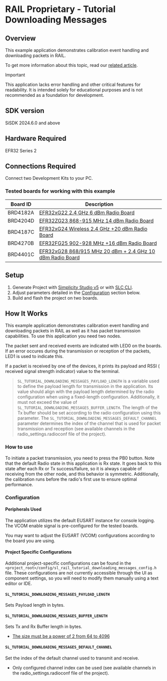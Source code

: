 # RAIL Proprietary - Tutorial Downloading Messages #

## Overview ##

This example application demonstrates calibration event handling and downloading
packets in RAIL.

To get more information about this topic, read our [related
article](https://docs.silabs.com/rail/latest/rail-training-trx/).

> [!IMPORTANT]  
> This application lacks error handling and other critical features for
> readability. It is intended solely for educational purposes and is not
> recommended as a foundation for development.

## SDK version ##

SiSDK 2024.6.0 and above

## Hardware Required ##

EFR32 Series 2

## Connections Required ##

Connect two Development Kits to your PC.

### Tested boards for working with this example ###

| Board ID | Description  |
| ---------------------- | ------ |
| BRD4182A | [EFR32xG22 2.4 GHz 6 dBm Radio Board](https://www.silabs.com/development-tools/wireless/slwrb4182a-efr32xg22-wireless-gecko-radio-board?tab=overview) |
| BRD4204D | [EFR32ZG23 868-915 MHz 14 dBm Radio Board](https://www.silabs.com/development-tools/wireless/xg23-rb4204d-efr32xg23-868-915-mhz-14-dbm-radio-board?tab=overview)|
| BRD4187C | [EFR32xG24 Wireless 2.4 GHz +20 dBm Radio Board](https://www.silabs.com/development-tools/wireless/xg24-rb4187c-efr32xg24-wireless-gecko-radio-board?tab=overview)|
| BRD4270B | [EFR32FG25 902-928 MHz +16 dBm Radio Board](https://www.silabs.com/development-tools/wireless/proprietary/fg25-rb4270b-efr32fg25-radio-board?tab=overview) |
| BRD4401C | [EFR32xG28 868/915 MHz 20 dBm + 2.4 GHz 10 dBm Radio Board](https://www.silabs.com/development-tools/wireless/xg28-rb4401c-efr32xg28-2-4-ghz-ble-and-20-dbm-radio-board?tab=overview) |

## Setup ##

1. Generate Project with [Simplicity Studio
   v5](https://docs.silabs.com/simplicity-studio-5-users-guide/latest/ss-5-users-guide-about-the-launcher/welcome-and-device-tabs#example-projects-demos-tab)
   or with [SLC
   CLI](https://docs.silabs.com/simplicity-studio-5-users-guide/latest/ss-5-users-guide-tools-slc-cli/).
2. Adjust parameters detailed in the [Configuration](#configuration) section
   below.
3. Build and flash the project on two boards.

## How It Works ##

This example application demonstrates calibration event handling and downloading
packets in RAIL as well as it has packet transmission capabilities. To use this
application you need two nodes.

The packet sent and received events are indicated with LED0 on the boards. If an
error occures during the transmission or reception of the packets, LED1 is used
to indicate this.

If a packet is received by one of the devices, it prints its payload and RSSI (
received signal strength indicator) value to the terminal.

> `SL_TUTORIAL_DOWNLOADING_MESSAGES_PAYLOAD_LENGTH` is a variable used to define
> the payload length for transmission in the application. Its value should align
> with the payload length determined by the radio configuration when using a
> fixed-length configuration. Additionally, it must not exceed the value of
> `SL_TUTORIAL_DOWNLOADING_MESSAGES_BUFFER_LENGTH`. The length of the Tx buffer
> should be set according to the radio configuration using this parameter. The
> `SL_TUTORIAL_DOWNLOADING_MESSAGES_DEFAULT_CHANNEL` parameter determines the
> index of the channel that is used for packet transmission and reception (see
> available channels in the radio_settings.radioconf file of the project).

### How to use ###

To initiate a packet transmission, you need to press the PB0 button. Note that
the default Radio state in this application is Rx state. It goes back to this
state after each Rx or Tx success/failure, so it is always capable of receiving
from the other node, and this behavior is symmetric. Additionally, the
calibration runs before the radio's first use to ensure optimal performance.

### Configuration ###

#### Peripherals Used ####

The application utilizes the default EUSART instance for console logging. The
VCOM enable signal is pre-configured for the tested boards.

You may want to adjust the EUSART (VCOM) configurations according to the
board you are using.

#### Project Specific Configurations ####

Additional project-specific configurations can be found in the
`<project_root>/config/sl_rail_tutorial_downloading_messages_config.h` file.
These configurations are not currently accessible through the UI as component
settings, so you will need to modify them manually using a text editor or IDE.

#### `SL_TUTORIAL_DOWNLOADING_MESSAGES_PAYLOAD_LENGTH` ####

Sets Payload length in bytes.

#### `SL_TUTORIAL_DOWNLOADING_MESSAGES_BUFFER_LENGTH` ####

Sets Tx and Rx Buffer length in bytes.

- [The size must be a power of 2 from 64 to
  4096](https://docs.silabs.com/rail/latest/rail-api/efr32-main#receive-and-transmit-fifo-buffers)

#### `SL_TUTORIAL_DOWNLOADING_MESSAGES_DEFAULT_CHANNEL` ####

Set the index of the default channel used to transmit and receive.

- Only configured channel index can be used (see available channels in the
  radio_settings.radioconf file of the project).
  